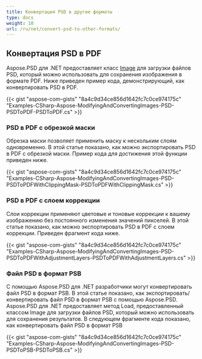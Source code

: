 ```yaml
---
title: Конвертация PSD в другие форматы
type: docs
weight: 10
url: /ru/net/convert-psd-to-other-formats/
---
```



## **Конвертация PSD в PDF**


Aspose.PSD для .NET предоставляет класс [Image](https://reference.aspose.com/psd/net/aspose.psd/image) для загрузки файлов PSD, который можно использовать для сохранения изображения в формате PDF. Ниже приведен пример кода, демонстрирующий, как конвертировать PSD в PDF.



{{< gist "aspose-com-gists" "8a4c9d34ce856d1642fc7c0ce974175c" "Examples-CSharp-Aspose-ModifyingAndConvertingImages-PSD-PSDToPDF-PSDToPDF.cs" >}}
### **PSD в PDF с обрезкой маски**


Обрезка маски позволяет применить маску к нескольким слоям одновременно. В этой статье показано, как можно экспортировать PSD в PDF с обрезкой маски. Пример кода для достижения этой функции приведен ниже.


{{< gist "aspose-com-gists" "8a4c9d34ce856d1642fc7c0ce974175c" "Examples-CSharp-Aspose-ModifyingAndConvertingImages-PSD-PSDToPDFWithClippingMask-PSDToPDFWithClippingMask.cs" >}}
### **PSD в PDF с слоем коррекции**


Слои коррекции применяют цветовые и тоновые коррекции к вашему изображению без постоянного изменения значений пикселей. В этой статье показано, как можно экспортировать PSD в PDF с слоем коррекции. Приведен фрагмент кода ниже.

{{< gist "aspose-com-gists" "8a4c9d34ce856d1642fc7c0ce974175c" "Examples-CSharp-Aspose-ModifyingAndConvertingImages-PSD-PSDToPDFWithAdjustmentLayers-PSDToPDFWithAdjustmentLayers.cs" >}}
### **Файл PSD в формат PSB**


С помощью Aspose.PSD для .NET разработчики могут конвертировать файл PSD в формат PSB. В этой статье показано, как экспортировать/конвертировать файл PSD в формат PSB с помощью Aspose.PSD. Aspose.PSD для .NET предоставляет метод Load, предоставленный классом Image для загрузки файлов PSD, который можно использовать для сохранения результатов. В следующем фрагменте кода показано, как конвертировать файл PSD в формат PSB

{{< gist "aspose-com-gists" "8a4c9d34ce856d1642fc7c0ce974175c" "Examples-CSharp-Aspose-ModifyingAndConvertingImages-PSD-PSDToPSB-PSDToPSB.cs" >}}


